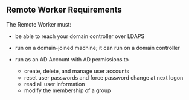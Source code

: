 ﻿[title]: # (Remote Worker Requirements)
[tags]: # (,)
[priority]: # (1110)
## Remote Worker Requirements

The Remote Worker must:

* be able to reach your domain controller over LDAPS
* run on a domain-joined machine; it can run on a domain controller
* run as an AD Account with AD permissions to

  * create, delete, and manage user accounts
  * reset user passwords and force password change at next logon
  * read all user information
  * modify the membership of a group


